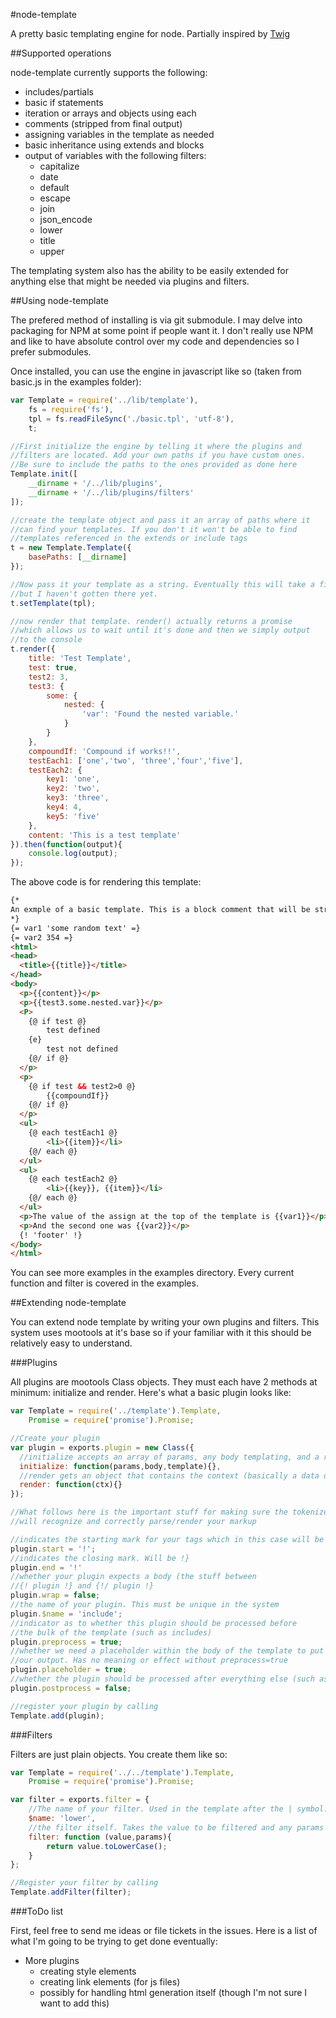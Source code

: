 #node-template

A pretty basic templating engine for node. Partially inspired by [Twig](http://twig.sensiolabs.org/)

##Supported operations

node-template currently supports the following:

* includes/partials
* basic if statements
* iteration or arrays and objects using each
* comments (stripped from final output)
* assigning variables in the template as needed
* basic inheritance using extends and blocks
* output of variables with the following filters:
  * capitalize 
  * date
  * default
  * escape
  * join
  * json_encode
  * lower
  * title
  * upper

The templating system also has the ability to be easily extended for anything else that might be needed via
plugins and filters.

##Using node-template

The prefered method of installing is via git submodule. I may delve into packaging for NPM at some point if 
people want it. I don't really use NPM and like to have absolute control over my code and dependencies so I 
prefer submodules.

Once installed, you can use the engine in javascript like so (taken from basic.js in the examples folder):

```js
var Template = require('../lib/template'),
    fs = require('fs'),
    tpl = fs.readFileSync('./basic.tpl', 'utf-8'),
    t;

//First initialize the engine by telling it where the plugins and 
//filters are located. Add your own paths if you have custom ones.
//Be sure to include the paths to the ones provided as done here
Template.init([
    __dirname + '/../lib/plugins',
    __dirname + '/../lib/plugins/filters'
]);

//create the template object and pass it an array of paths where it 
//can find your templates. If you don't it won't be able to find
//templates referenced in the extends or include tags
t = new Template.Template({
    basePaths: [__dirname]    
});

//Now pass it your template as a string. Eventually this will take a filename
//but I haven't gotten there yet.
t.setTemplate(tpl);

//now render that template. render() actually returns a promise
//which allows us to wait until it's done and then we simply output
//to the console
t.render({
    title: 'Test Template',
    test: true,
    test2: 3,
    test3: {
        some: {
            nested: {
                'var': 'Found the nested variable.'
            }
        }
    },
    compoundIf: 'Compound if works!!',
    testEach1: ['one','two', 'three','four','five'],
    testEach2: {
        key1: 'one',
        key2: 'two',
        key3: 'three',
        key4: 4,
        key5: 'five'
    },
    content: 'This is a test template'
}).then(function(output){
    console.log(output);
});
```

The above code is for rendering this template:

```html
{*
An exmple of a basic template. This is a block comment that will be stripped.
*}
{= var1 'some random text' =}
{= var2 354 =}
<html>
<head>
  <title>{{title}}</title>
</head>
<body>
  <p>{{content}}</p>
  <p>{{test3.some.nested.var}}</p>
  <P>
    {@ if test @}
        test defined
    {e} 
        test not defined
    {@/ if @}
  </p>
  <p>
    {@ if test && test2>0 @}
        {{compoundIf}}
    {@/ if @}
  </p>
  <ul>
    {@ each testEach1 @}
        <li>{{item}}</li>
    {@/ each @}
  </ul>
  <ul>
    {@ each testEach2 @}
        <li>{{key}}, {{item}}</li>
    {@/ each @}
  </ul>
  <p>The value of the assign at the top of the template is {{var1}}</p>
  <p>And the second one was {{var2}}</p>
  {! 'footer' !}
</body>
</html>
```

You can see more examples in the examples directory. Every current function and
filter is covered in the examples.

##Extending node-template

You can extend node template by writing your own plugins and filters. This system
uses mootools at it's base so if your familiar with it this should be relatively
easy to understand.

###Plugins

All plugins are mootools Class objects. They must each have 2 methods at minimum:
initialize and render. Here's what a basic plugin looks like:

```js
var Template = require('../template').Template,
    Promise = require('promise').Promise;

//Create your plugin
var plugin = exports.plugin = new Class({
  //initialize accepts an array of params, any body templating, and a reference to the template class
  initialize: function(params,body,template){},
  //render gets an object that contains the context (basically a data object)
  render: function(ctx){}
});

//What follows here is the important stuff for making sure the tokenizer 
//will recognize and correctly parse/render your markup

//indicates the starting mark for your tags which in this case will be {!
plugin.start = '!';  
//indicates the closing mark. Will be !}
plugin.end = '!' 
//whether your plugin expects a body (the stuff between 
//{! plugin !} and {!/ plugin !}
plugin.wrap = false;  
//the name of your plugin. This must be unique in the system
plugin.$name = 'include';  
//indicator as to whether this plugin should be processed before 
//the bulk of the template (such as includes)
plugin.preprocess = true;  
//whether we need a placeholder within the body of the template to put 
//our output. Has no meaning or effect without preprocess=true
plugin.placeholder = true;  
//whether the plugin should be processed after everything else (such as extends).
plugin.postprocess = false; 

//register your plugin by calling
Template.add(plugin);
```

###Filters

Filters are just plain objects. You create them like so:

```js
var Template = require('../../template').Template,
    Promise = require('promise').Promise;

var filter = exports.filter = {
    //The name of your filter. Used in the template after the | symbol. Must be unique.
    $name: 'lower',
    //the filter itself. Takes the value to be filtered and any params that were passed (broken up on commas).
    filter: function (value,params){
        return value.toLowerCase();
    }
};

//Register your filter by calling
Template.addFilter(filter);
```

###ToDo list

First, feel free to send me ideas or file tickets in the issues. Here is a list
of what I'm going to be trying to get done eventually:

* More plugins
  * creating style elements
  * creating link elements (for js files)
  * possibly for handling html generation itself (though I'm not sure I want to add this)


